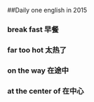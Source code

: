 ##Daily one english in 2015

### break fast 早餐

### far too hot 太热了

### on the way 在途中

### at the center of 在中心
